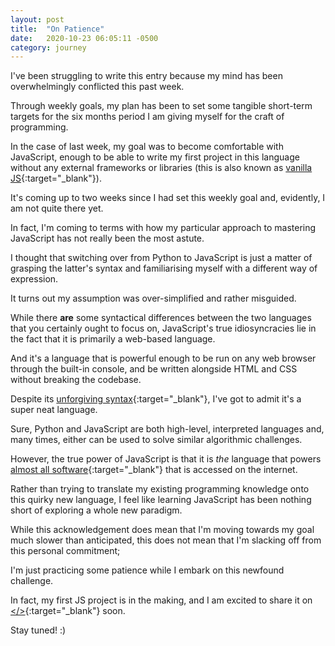 ```yaml
---
layout: post
title:  "On Patience"
date:   2020-10-23 06:05:11 -0500
category: journey
---
```


I've been struggling to write this entry because my mind has been overwhelmingly conflicted this past week. 

Through weekly goals, my plan has been to set some tangible short-term targets for the six months period I am giving myself for the craft of programming. 

In the case of last week, my goal was to become comfortable with JavaScript, enough to be able to write my first project in this language without any external frameworks or libraries (this is also known as [vanilla JS](http://vanilla-js.com/){:target="_blank"}).

It's coming up to two weeks since I had set this weekly goal and, evidently, I am not quite there yet. 

In fact, I'm coming to terms with how my particular approach to mastering JavaScript has not really been the most astute. 

I thought that switching over from Python to JavaScript is just a matter of grasping the latter's syntax and familiarising myself with a different way of expression.

It turns out my assumption was over-simplified and rather misguided.  

While there **are** some syntactical differences between the two languages that you certainly ought to focus on, JavaScript's true idiosyncracies lie in the fact that it is primarily a web-based language. 

And it's a language that is powerful enough to be run on any web browser through the built-in console, and be written alongside HTML and CSS without breaking the codebase.

Despite its [unforgiving syntax](https://javascriptwtf.com/){:target="_blank"}, I've got to admit it's a super neat language. 

Sure, Python and JavaScript are both high-level, interpreted languages and, many times, either can be used to solve similar algorithmic challenges. 

However, the true power of JavaScript is that it is *the* language that powers [almost all software](https://w3techs.com/technologies/details/cp-javascript/){:target="_blank"} that is accessed on the internet. 

Rather than trying to translate my existing programming knowledge onto this quirky new language, I feel like learning JavaScript has been nothing short of exploring a whole new paradigm. 

While this acknowledgement does mean that I'm moving towards my goal much slower than anticipated, this does not mean that I'm slacking off from this personal commitment; 

I'm just practicing some patience while I embark on this newfound challenge.

In fact, my first JS project is in the making, and I am excited to share it on [</>](https://jinyoung.xyz/dev/){:target="_blank"} soon.

Stay tuned! :)
